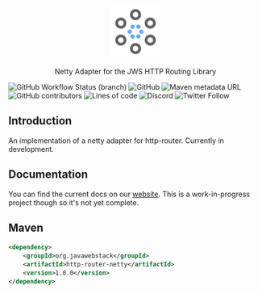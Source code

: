 <p align="center"><img src="https://raw.githubusercontent.com/JavaWebStack/docs/master/docs/assets/img/icon.svg" width="100">
<br><br>
Netty Adapter for the JWS HTTP Routing Library
</p>

![GitHub Workflow Status (branch)](https://img.shields.io/github/workflow/status/JavaWebStack/http-router-undertow/Maven%20Deploy/master)
![GitHub](https://img.shields.io/github/license/JavaWebStack/http-router-netty)
![Maven metadata URL](https://img.shields.io/maven-metadata/v?metadataUrl=https%3A%2F%2Frepo1.maven.org%2Fmaven2%2Forg%2Fjavawebstack%2FHTTP-Server%2Fmaven-metadata.xml)
![GitHub contributors](https://img.shields.io/github/contributors/JavaWebStack/http-router-undertow)
![Lines of code](https://img.shields.io/tokei/lines/github/JavaWebStack/http-router-netty)
![Discord](https://img.shields.io/discord/815612319378833408?color=%237289DA&label=discord)
![Twitter Follow](https://img.shields.io/twitter/follow/JavaWebStack?style=social)

## Introduction

An implementation of a netty adapter for http-router. Currently in development.

## Documentation

You can find the current docs on our [website](https://docs.javawebstack.org/framework/httpserver). This is a
work-in-progress project though so it's not yet complete.

## Maven
```xml
<dependency>
    <groupId>org.javawebstack</groupId>
    <artifactId>http-router-netty</artifactId>
    <version>1.0.0</version>
</dependency>
```
